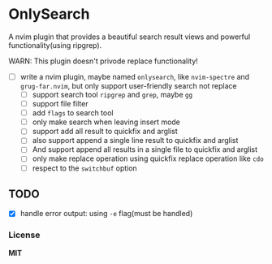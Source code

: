 # OnlySearch

A nvim plugin that provides a beautiful search result views and powerful functionality(using ripgrep).

WARN: This plugin doesn't privode replace functionality!

- [ ] write a nvim plugin, maybe named `onlysearch`, like `nvim-spectre` and `grug-far.nvim`, but only support user-friendly search not replace
  + [ ] support search tool `ripgrep` and `grep`, maybe `gg`
  + [ ] support file filter
  + [ ] add `flags` to search tool
  + [ ] only make search when leaving insert mode
  + [ ] support add all result to quickfix and arglist
  + [ ] also support append a single line result to quickfix and arglist
  + [ ] And support append all results in a single file to quickfix and arglist
  + [ ] only make replace operation using quickfix replace operation like `cdo`
  + [ ] respect to the `switchbuf` option

## TODO

- [x] handle error output: using `-e` flag(must be handled)

### License

**MIT**

